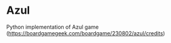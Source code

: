 # Azul
Python implementation of Azul game (https://boardgamegeek.com/boardgame/230802/azul/credits)
